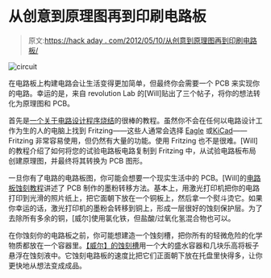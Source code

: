 # 从创意到原理图再到印刷电路板

> 原文:[https://hack aday . com/2012/05/10/从创意到原理图再到印刷电路板/](https://hackaday.com/2012/05/10/going-from-idea-to-schematic-to-printed-pcb/)

![](../Images/3cd12be8dd292eabef4b3ada3e66bbea.png "circuit")

在电路板上构建电路会让生活变得更加简单，但最终你会需要一个 PCB 来实现你的电路。幸运的是，来自 revolution Lab 的[Will]贴出了三个帖子，将你的想法转化为原理图和 PCB。

首先是[一个关于电路设计程序](http://mad-science.wonderhowto.com/blog/create-practically-anything-part-1-fritzing-circuit-boards-0135002/)[烧结](http://fritzing.org/)的很棒的教程。虽然你不会在任何以电路设计工作为生的人的电脑上找到 Fritzing——这些人通常会选择 [Eagle](http://www.cadsoftusa.com/) 或[KiCad](http://www.kicad.org/display/KICAD/KiCad+EDA+Software+Suite)——Fritzing 非常容易使用，但仍然有大量的功能。使用 Fritzing 也不是很难。[Will]的教程介绍了如何将您的试验电路板电路复制到 Fritzing 中，从试验电路板布局创建原理图，并最终将其转换为 PCB 图形。

一旦你有了电路的电路板图，你可能会想要一个现实生活中的 PCB。[Will]的[电路板蚀刻教程](http://mad-science.wonderhowto.com/blog/diy-lab-equipment-etch-your-own-circuit-boards-using-laser-printer-0134931/)讲述了 PCB 制作的墨粉转移方法。基本上，用激光打印机把你的电路打印到光滑的照片纸上，把它面朝下放在一个铜板上，然后拿一个熨斗烫它。如果你幸运的话，激光打印机的墨粉会转移到铜上，形成一层很好的蚀刻保护层。为了去除所有多余的铜，[威尔]使用氯化铁，但盐酸/过氧化氢混合物也可以。

在你蚀刻你的电路板之前，你可能想建造一个蚀刻槽，把你所有的轻微危险的化学物质都放在一个容器里。[【威尔】的蚀刻槽](http://mad-science.wonderhowto.com/blog/diy-lab-equipment-make-etch-tank-for-rapid-pcb-fabrication-0134963/)用一个大的盛水容器和几块乐高将板子悬浮在蚀刻液中。它蚀刻电路板的速度比把它们正面朝下放在托盘里快得多，让你更快地从想法变成成品。